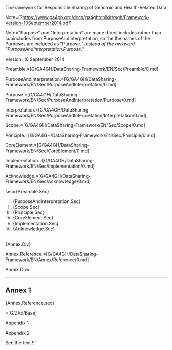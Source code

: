 Ti=Framework for Responsible Sharing of Genomic and Health-Related Data

Note=[?https://www.ga4gh.org/docs/ga4ghtoolkit/rsgh/Framework-Version-10September2014.pdf]

Note="Purpose" and "Interpretation" are made direct includes rather than subincludes from PurposeAndInterpretation, so the the names of the Purposes are included as "Purpose.*" instead of the awkward "PurposeAndInterpretation.Purpose.*"

Version: 10 September 2014

Preamble.=[G/GA4GH/DataSharing-Framework/EN/Sec/Preamble/0.md]

PurposeAndInterpretation.=[G/GA4GH/DataSharing-Framework/EN/Sec/PurposeAndInterpretation/0.md]

Purpose.=[G/GA4GH/DataSharing-Framework/EN/Sec/PurposeAndInterpretation/Purpose/0.md]

Interpretation.=[G/GA4GH/DataSharing-Framework/EN/Sec/PurposeAndInterpretation/Interpretation/0.md]

Scope.=[G/GA4GH/DataSharing-Framework/EN/Sec/Scope/0.md]

Principle.=[G/GA4GH/DataSharing-Framework/EN/Sec/Principle/0.md]

CoreElement.=[G/GA4GH/DataSharing-Framework/EN/Sec/CoreElement/0.md]

Implementation.=[G/GA4GH/DataSharing-Framework/EN/Sec/Implementation/0.md]

Acknowledge.=[G/GA4GH/DataSharing-Framework/EN/Sec/Acknowledge/0.md]

sec={Preamble.Sec}<br><ol type=I><li>{PurposeAndInterpretation.Sec}<li>{Scope.Sec}<li>{Principle.Sec}<li>{CoreElement.Sec}<li>{Implementation.Sec}<li>{Acknowledge.Sec}</ol><br>{Annex.Div}


Annex.Reference.=[G/GA4GH/DataSharing-Framework/EN/Annex/Reference/0.md]

Annex.Div=<hr><h2>Annex 1</h2>{Annex.Reference.sec}

=[G/Z/ol/Base]

Appendix 1


 Appendix 2

See the text !!!